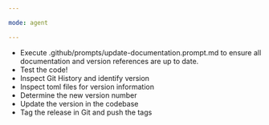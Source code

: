 ```yaml
---

mode: agent

---
```


- Execute .github/prompts/update-documentation.prompt.md to ensure all documentation and version references are up to date.
- Test the code!
- Inspect Git History and identify version
- Inspect toml files for version information
- Determine the new version number
- Update the version in the codebase
- Tag the release in Git and push the tags

